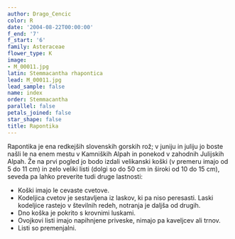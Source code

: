 ```yaml
---
author: Drago_Cencic
color: R
date: '2004-08-22T00:00:00'
f_end: '7'
f_start: '6'
family: Asteraceae
flower_type: K
image:
- M_00011.jpg
latin: Stemmacantha rhapontica
lead: M_00011.jpg
lead_sample: false
name: index
order: Stemmacantha
parallel: false
petals_joined: false
star_shape: false
title: Rapontika
---
```

Rapontika je ena redkejših slovenskih gorskih rož; v juniju in juliju jo boste našli le na enem mestu v Kamniških Alpah in ponekod v zahodnih Julijskih Alpah. Že na prvi pogled jo bodo izdali velikanski koški (v premeru imajo od 5 do 11 cm) in zelo veliki listi (dolgi so do 50 cm in široki od 10 do 15 cm), seveda pa lahko preverite tudi druge lastnosti:

-   Koški imajo le cevaste cvetove.
-   Kodeljica cvetov je sestavljena iz laskov, ki pa niso peresasti. Laski kodeljice rastejo v številnih redeh, notranja je daljša od drugih.
-   Dno koška je pokrito s krovnimi luskami.
-   Ovojkovi listi imajo napihnjene priveske, nimajo pa kaveljcev ali trnov.
-   Listi so premenjalni.
